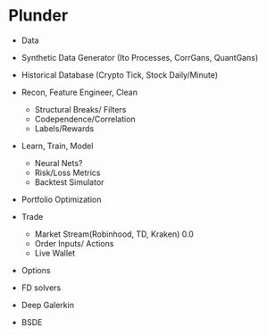 # Plunder

* Data 
 * Synthetic Data Generator (Ito Processes, CorrGans, QuantGans)
 * Historical Database (Crypto Tick, Stock Daily/Minute)

* Recon, Feature Engineer, Clean
  * Structural Breaks/ Filters
  * Codependence/Correlation
  * Labels/Rewards

* Learn, Train, Model 
  * Neural Nets?
  * Risk/Loss Metrics
  * Backtest Simulator

* Portfolio Optimization

* Trade
   * Market Stream(Robinhood, TD, Kraken) 0.0
   * Order Inputs/ Actions
   * Live Wallet 

* Options
 * FD solvers
 * Deep Galerkin
 * BSDE
